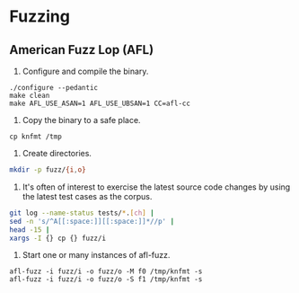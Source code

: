 # Fuzzing

## American Fuzz Lop (AFL)

1. Configure and compile the binary.

```
./configure --pedantic
make clean
make AFL_USE_ASAN=1 AFL_USE_UBSAN=1 CC=afl-cc
```

1. Copy the binary to a safe place.

```
cp knfmt /tmp
```

1. Create directories.

```sh
mkdir -p fuzz/{i,o}
```

1. It's often of interest to exercise the latest source code changes by using
   the latest test cases as the corpus.

```sh
git log --name-status tests/*.[ch] |
sed -n 's/^A[[:space:]][[:space:]]*//p' |
head -15 |
xargs -I {} cp {} fuzz/i
```

1. Start one or many instances of afl-fuzz.

```
afl-fuzz -i fuzz/i -o fuzz/o -M f0 /tmp/knfmt -s
afl-fuzz -i fuzz/i -o fuzz/o -S f1 /tmp/knfmt -s
```

